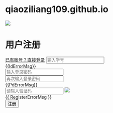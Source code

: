 # qiaoziliang109.github.io
<!DOCTYPE html>
<html lang="en">
<head>
    <meta charset="UTF-8">
    <title>注册页面</title>
    <link rel="stylesheet" href="css/Register.css">
    <!--导入Vue-->
    <script src="js/vue.js"></script>
    <!--导入axios-->
    <script src="https://cdn.staticfile.org/axios/0.18.0/axios.min.js"></script>
</head>
<body id="body">
<!-- 登入模块 -->
<div id="RegisterShow">
    <!-- 登入框左侧图片 -->
    <img id="imgDiv" src="imgs/RegisterBgImg.png">
    <!-- 登入输入框整体 -->
    <div id="RegisterDiv">
        <form action="" id="form">
            <!-- 输入框模块 -->
            <h1 id="RegisterMsgDiv">用户注册</h1>
            <a id="login" href="http://localhost:8080/Login.html">已有账号？直接登录</a>
            <input id="username" name="username" type="text" placeholder="输入学号" @blur="BlurId" v-model="register.student.StuId">
            <div id="errorMsg">{{IdErrorMsg}}</div>
            <input id="password" name="password" type="password" placeholder="输入登录密码" v-model="register.student.password" @blur="BlurPd"><br>
            <input id="checkpassword" name="checkpassword" type="password" placeholder="再次输入登录密码" v-model="checkPassword" @blur="BlurPd"><br>
            <div id="errorMsg">{{PdErrorMsg}}</div>
            <div id="checkCodeDiv">
                <input id="checkCode" type="text" placeholder="请输入验证码" v-model="register.checkCode">
                <img id="checkCodeImg" src="/checkCodeServlet">
                <!-- <a href="#" id="changeImg">看不清？</a> -->
            </div>
            <!-- <p id="errorMsg">验证码错误!</p> -->
            <div id="errorMsg">{{ RegisterErrorMsg }}</div>
            <!-- 按钮模块 -->
            <div id="subDiv">
                <input id="registerSub" type="button" value="注册" @click="RegisterSubmit">
            </div>
        </form>
    </div>
</div>
</body>
<!--向后端发送请求的脚本,必须放在后面,先等html标签编译-->
<script src="js/Register.js"></script>
</html>
